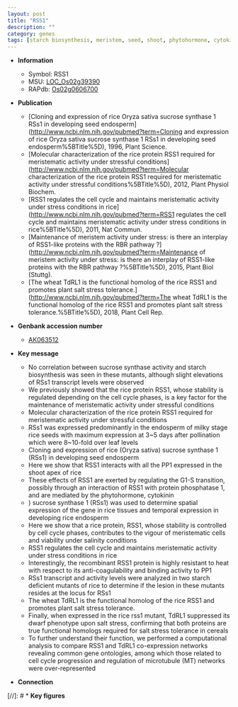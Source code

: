 ```yaml
---
layout: post
title: "RSS1"
description: ""
category: genes
tags: [starch biosynthesis, meristem, seed, shoot, phytohormone, cytokinin, endosperm, salinity, resistant, starch, cell cycle, leaf, salt, tolerance, salt stress, stress, dwarf, stress tolerance]
---
```


* **Information**  
    + Symbol: RSS1  
    + MSU: [LOC_Os02g39390](http://rice.plantbiology.msu.edu/cgi-bin/ORF_infopage.cgi?orf=LOC_Os02g39390)  
    + RAPdb: [Os02g0606700](http://rapdb.dna.affrc.go.jp/viewer/gbrowse_details/irgsp1?name=Os02g0606700)  

* **Publication**  
    + [Cloning and expression of rice Oryza sativa sucrose synthase 1 RSs1 in developing seed endosperm](http://www.ncbi.nlm.nih.gov/pubmed?term=Cloning and expression of rice Oryza sativa sucrose synthase 1 RSs1 in developing seed endosperm%5BTitle%5D), 1996, Plant Science.
    + [Molecular characterization of the rice protein RSS1 required for meristematic activity under stressful conditions](http://www.ncbi.nlm.nih.gov/pubmed?term=Molecular characterization of the rice protein RSS1 required for meristematic activity under stressful conditions%5BTitle%5D), 2012, Plant Physiol Biochem.
    + [RSS1 regulates the cell cycle and maintains meristematic activity under stress conditions in rice](http://www.ncbi.nlm.nih.gov/pubmed?term=RSS1 regulates the cell cycle and maintains meristematic activity under stress conditions in rice%5BTitle%5D), 2011, Nat Commun.
    + [Maintenance of meristem activity under stress: is there an interplay of RSS1-like proteins with the RBR pathway ?](http://www.ncbi.nlm.nih.gov/pubmed?term=Maintenance of meristem activity under stress: is there an interplay of RSS1-like proteins with the RBR pathway ?%5BTitle%5D), 2015, Plant Biol (Stuttg).
    + [The wheat TdRL1 is the functional homolog of the rice RSS1 and promotes plant salt stress tolerance.](http://www.ncbi.nlm.nih.gov/pubmed?term=The wheat TdRL1 is the functional homolog of the rice RSS1 and promotes plant salt stress tolerance.%5BTitle%5D), 2018, Plant Cell Rep.

* **Genbank accession number**  
    + [AK063512](http://www.ncbi.nlm.nih.gov/nuccore/AK063512)

* **Key message**  
    + No correlation between sucrose synthase activity and starch biosynthesis was seen in these mutants, although slight elevations of RSs1 transcript levels were observed
    + We previously showed that the rice protein RSS1, whose stability is regulated depending on the cell cycle phases, is a key factor for the maintenance of meristematic activity under stressful conditions
    + Molecular characterization of the rice protein RSS1 required for meristematic activity under stressful conditions
    + RSs1 was expressed predominantly in the endosperm of milky stage rice seeds with maximum expression at 3~5 days after pollination which were 8~10-fold over leaf levels
    + Cloning and expression of rice (Oryza sativa) sucrose synthase 1 (RSs1) in developing seed endosperm
    + Here we show that RSS1 interacts with all the PP1 expressed in the shoot apex of rice
    + These effects of RSS1 are exerted by regulating the G1-S transition, possibly through an interaction of RSS1 with protein phosphatase 1, and are mediated by the phytohormone, cytokinin
    + ) sucrose synthase 1 (RSs1) was used to determine spatial expression of the gene in rice tissues and temporal expression in developing rice endosperm
    + Here we show that a rice protein, RSS1, whose stability is controlled by cell cycle phases, contributes to the vigour of meristematic cells and viability under salinity conditions
    + RSS1 regulates the cell cycle and maintains meristematic activity under stress conditions in rice
    + Interestingly, the recombinant RSS1 protein is highly resistant to heat with respect to its anti-coagulability and binding activity to PP1
    + RSs1 transcript and activity levels were analyzed in two starch deficient mutants of rice to determine if the lesion in these mutants resides at the locus for RSs1
    + The wheat TdRL1 is the functional homolog of the rice RSS1 and promotes plant salt stress tolerance.
    + Finally, when expressed in the rice rss1 mutant, TdRL1 suppressed its dwarf phenotype upon salt stress, confirming that both proteins are true functional homologs required for salt stress tolerance in cereals
    + To further understand their function, we performed a computational analysis to compare RSS1 and TdRL1 co-expression networks revealing common gene ontologies, among which those related to cell cycle progression and regulation of microtubule (MT) networks were over-represented

* **Connection**  

[//]: # * **Key figures**  


